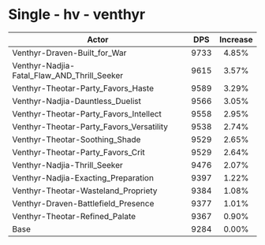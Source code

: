# Single - hv - venthyr
| Actor | DPS | Increase |
|---|:---:|:---:|
|Venthyr-Draven-Built_for_War|9733|4.85%|
|Venthyr-Nadjia-Fatal_Flaw_AND_Thrill_Seeker|9615|3.57%|
|Venthyr-Theotar-Party_Favors_Haste|9589|3.29%|
|Venthyr-Nadjia-Dauntless_Duelist|9566|3.05%|
|Venthyr-Theotar-Party_Favors_Intellect|9558|2.95%|
|Venthyr-Theotar-Party_Favors_Versatility|9538|2.74%|
|Venthyr-Theotar-Soothing_Shade|9529|2.65%|
|Venthyr-Theotar-Party_Favors_Crit|9529|2.64%|
|Venthyr-Nadjia-Thrill_Seeker|9476|2.07%|
|Venthyr-Nadjia-Exacting_Preparation|9397|1.22%|
|Venthyr-Theotar-Wasteland_Propriety|9384|1.08%|
|Venthyr-Draven-Battlefield_Presence|9377|1.01%|
|Venthyr-Theotar-Refined_Palate|9367|0.90%|
|Base|9284|0.00%|
